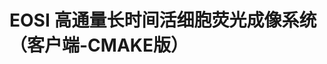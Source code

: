 <!--
 * @Author: chenbei97 chenbei_electric@163.com
 * @Date: 2023-09-26 08:56:51
 * @LastEditors: chenbei97 chenbei_electric@163.com
 * @LastEditTime: 2023-10-16 14:02:31
 * @FilePath: \EOS\readme.md
 * Copyright (c) 2023 by ${chenbei}, All Rights Reserved. 
-->
# EOSI 高通量长时间活细胞荧光成像系统（客户端-CMAKE版）